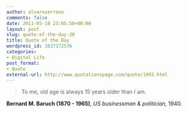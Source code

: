 ```yaml
---
author: alvaroserrano
comments: false
date: 2011-05-18 23:05:50+00:00
layout: post
slug: quote-of-the-day-20
title: Quote of the Day
wordpress_id: 1637172576
categories:
- Digital Life
post_format:
- Quote
external-url: http://www.quotationspage.com/quote/1993.html
---
```


<blockquote>To me, old age is always 15 years older than I am.</blockquote>

**Bernard M. Baruch (1870 - 1965)**, _US businessman & politician_, 1940.

